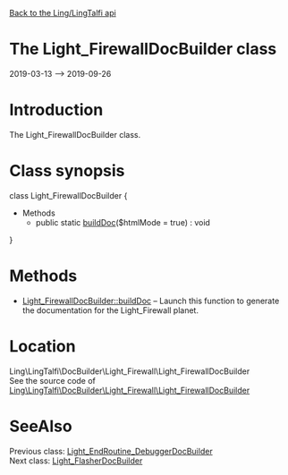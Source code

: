 [Back to the Ling/LingTalfi api](https://github.com/lingtalfi/LingTalfi/blob/master/doc/api/Ling/LingTalfi.md)



The Light_FirewallDocBuilder class
================
2019-03-13 --> 2019-09-26






Introduction
============

The Light_FirewallDocBuilder class.



Class synopsis
==============


class <span class="pl-k">Light_FirewallDocBuilder</span>  {

- Methods
    - public static [buildDoc](https://github.com/lingtalfi/LingTalfi/blob/master/doc/api/Ling/LingTalfi/DocBuilder/Light_Firewall/Light_FirewallDocBuilder/buildDoc.md)($htmlMode = true) : void

}






Methods
==============

- [Light_FirewallDocBuilder::buildDoc](https://github.com/lingtalfi/LingTalfi/blob/master/doc/api/Ling/LingTalfi/DocBuilder/Light_Firewall/Light_FirewallDocBuilder/buildDoc.md) &ndash; Launch this function to generate the documentation for the Light_Firewall planet.





Location
=============
Ling\LingTalfi\DocBuilder\Light_Firewall\Light_FirewallDocBuilder<br>
See the source code of [Ling\LingTalfi\DocBuilder\Light_Firewall\Light_FirewallDocBuilder](https://github.com/lingtalfi/LingTalfi/blob/master/DocBuilder/Light_Firewall/Light_FirewallDocBuilder.php)



SeeAlso
==============
Previous class: [Light_EndRoutine_DebuggerDocBuilder](https://github.com/lingtalfi/LingTalfi/blob/master/doc/api/Ling/LingTalfi/DocBuilder/Light_EndRoutine_Debugger/Light_EndRoutine_DebuggerDocBuilder.md)<br>Next class: [Light_FlasherDocBuilder](https://github.com/lingtalfi/LingTalfi/blob/master/doc/api/Ling/LingTalfi/DocBuilder/Light_Flasher/Light_FlasherDocBuilder.md)<br>
